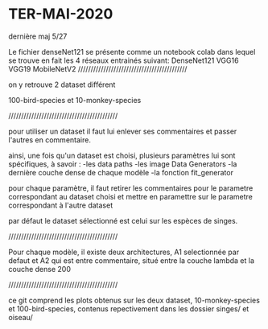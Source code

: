 # TER-MAI-2020
dernière maj 5/27

Le fichier denseNet121 se présente comme un notebook colab dans lequel se trouve en fait les 4 réseaux entrainés suivant:
DenseNet121
VGG16
VGG19
MobileNetV2
///////////////////////////////////////////

on y retrouve 2 dataset différent

100-bird-species
et
10-monkey-species

///////////////////////////////////////////

pour utiliser un dataset il faut lui enlever ses commentaires et passer l'autres en commentaire.

ainsi, une fois qu'un dataset est choisi, plusieurs paramètres lui sont spécifiques, à savoir :
-les data paths
-les image Data Generators
-la dernière couche dense de chaque modèle
-la fonction fit_generator

pour chaque paramètre, il faut retirer les commentaires pour le parametre correspondant au dataset choisi et mettre en paramettre sur le parametre correspondant à l'autre dataset

par défaut le dataset sélectionné est celui sur les espèces de singes.

///////////////////////////////////////////

Pour chaque modèle, il existe deux architectures, A1 selectionnée par defaut et A2 qui est entre commentaire, situé entre la couche lambda et la couche dense 200

///////////////////////////////////////////

ce git comprend les plots obtenus sur les deux dataset, 10-monkey-species et 100-bird-species, contenus repectivement dans les dossier singes/ et oiseau/


